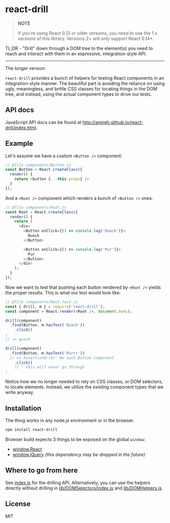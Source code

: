 # react-drill

> **NOTE**
>
> If you're using React 0.13 or older versions, you need to use the 1.x
> versions of this library. Versions 2+ will only support React 0.14+.

TL;DR - "Drill" down through a DOM tree to the element(s) you need to reach and interact with them in an expressive, integration-style API.

---

The longer version:

`react-drill` provides a bunch of helpers for testing React components in an integration-style manner. The beautiful part is avoiding the reliance on using ugly, meaningless, and brittle CSS classes for locating things in the DOM tree, and instead, using the actual component types to drive our tests.

## API docs

JavaScript API docs can be found at http://amireh.github.io/react-drill/index.html.

## Example

Let's assume we have a custom `<Button />` component:

```javascript
// @file components/Button.js
const Button = React.createClass({
  render() {
    return <button {...this.props} />
  }
});
```

And a `<Root />` component which renders a bunch of `<Button />` ones.

```javascript
// @file components/Root.js
const Root = React.createClass({
  render() {
    return (
      <div>
        <Button onClick={() => console.log('Quack')}>
          Quack
        </Button>

        <Button onClick={() => console.log('Pur')}>
          Pur
        </Button>
      </div>
    );
  }
});
```

Now we want to test that pushing each button rendered by `<Root />` yields the proper results. This is what our test would look like:

```javascript
// @file components/Root.test.js
const { drill, m } = require('react-drill');
const component = React.render(<Root />, document.body);

drill(component)
  .find(Button, m.hasText('Quack'))
    .click()
;
// => quack

drill(component)
  .find(Button, m.hasText('Purrr'))
  // => AssertionError: No such Button component
    .click()
    // ^ this will never go through
;
```

Notice how we no longer needed to rely on CSS classes, or DOM selectors, to locate elements. Instead, we utilize the _existing_ component types that we write anyway.

## Installation

The thing works in any node.js environment or in the browser.

```bash
npm install react-drill
```

Browser build expects 3 things to be exposed on the global `window`:

- [window.React](https://facebook.github.io/react/downloads.html)
- [window.jQuery](https://jquery.com/download/) _(this dependency may be dropped in the future)_

## Where to go from here

See [index.js]() for the drilling API. Alternatively, you can use the
helpers directly without drilling in [lib/DOMSelectors/index.js]() and
[lib/DOMHelpers.js]().

## License

MIT
